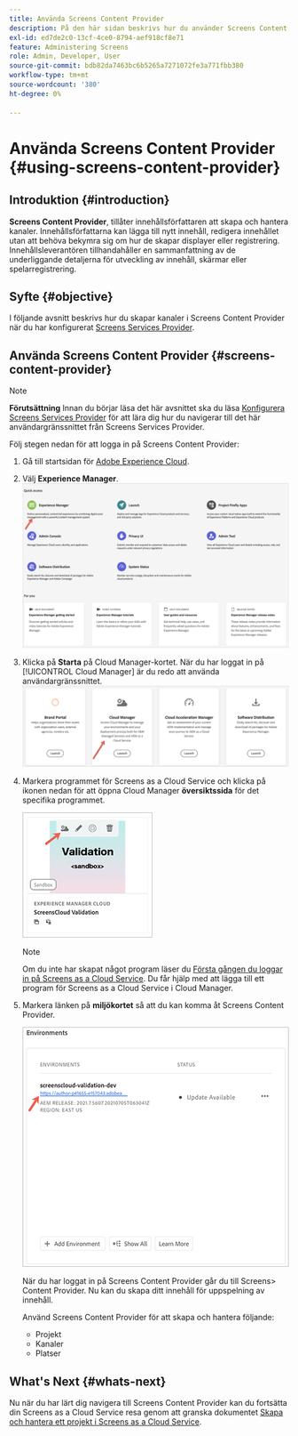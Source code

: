 ```yaml
---
title: Använda Screens Content Provider
description: På den här sidan beskrivs hur du använder Screens Content Provider för att skapa innehåll.
exl-id: ed7de2c0-13cf-4ce0-8794-aef918cf8e71
feature: Administering Screens
role: Admin, Developer, User
source-git-commit: bdb82da7463bc6b5265a7271072fe3a771fbb380
workflow-type: tm+mt
source-wordcount: '380'
ht-degree: 0%

---
```


# Använda Screens Content Provider {#using-screens-content-provider}

## Introduktion {#introduction}

**Screens Content Provider**, tillåter innehållsförfattaren att skapa och hantera kanaler. Innehållsförfattarna kan lägga till nytt innehåll, redigera innehållet utan att behöva bekymra sig om hur de skapar displayer eller registrering. Innehållsleverantören tillhandahåller en sammanfattning av de underliggande detaljerna för utveckling av innehåll, skärmar eller spelarregistrering.

## Syfte {#objective}

I följande avsnitt beskrivs hur du skapar kanaler i Screens Content Provider när du har konfigurerat [Screens Services Provider](https://experienceleague.adobe.com/docs/experience-manager-cloud-service/content/screens-as-cloud-service/configure-screens-cloud/using-screens-content-provider.html?lang=en).

## Använda Screens Content Provider {#screens-content-provider}

>[!NOTE]
>**Förutsättning**
>Innan du börjar läsa det här avsnittet ska du läsa [Konfigurera Screens Services Provider](https://experienceleague.adobe.com/docs/experience-manager-cloud-service/content/screens-as-cloud-service/configure-screens-cloud/navigating-to-screens-services-provider.html) för att lära dig hur du navigerar till det här användargränssnittet från Screens Services Provider.

Följ stegen nedan för att logga in på Screens Content Provider:

1. Gå till startsidan för [Adobe Experience Cloud](https://experience.adobe.com).

1. Välj **Experience Manager**.
   ![Landningssida för snabbåtkomst till områden i Experience Manager.](/help/implementing/cloud-manager/getting-access-to-aem-in-cloud/assets/landing-page1.png)

1. Klicka på **Starta** på Cloud Manager-kortet. När du har loggat in på [!UICONTROL Cloud Manager] är du redo att använda användargränssnittet.
   ![Fyra områden i Cloud Manager - Brand Portal, Cloud Manager, Cloud Acceleration Manager och Programvarudistribution - där var och en har sin egen Launch-knapp.](/help/implementing/cloud-manager/getting-access-to-aem-in-cloud/assets/landing-page2.png)

1. Markera programmet för Screens as a Cloud Service och klicka på ikonen nedan för att öppna Cloud Manager **översiktssida** för det specifika programmet.

   ![Ikonen för Cloud Manager-översiktssidan visas längst till vänster i ett verktygsfält.](/help/screens-cloud/assets/configure/screens-cp-1.png)

   >[!NOTE]
   >Om du inte har skapat något program läser du [Första gången du loggar in på Screens as a Cloud Service](https://experienceleague.adobe.com/docs/experience-manager-cloud-service/content/screens-as-cloud-service/onboarding-screens-cloud/first-time-login-screens-cloud.html). Du får hjälp med att lägga till ett program för Screens as a Cloud Service i Cloud Manager.

1. Markera länken på **miljökortet** så att du kan komma åt Screens Content Provider.

   ![Länken är markerad från miljökortet som gör att du kan komma åt Screens Content Provider.](/help/screens-cloud/assets/configure/screens-cp-2.png)

   När du har loggat in på Screens Content Provider går du till Screens> Content Provider. Nu kan du skapa ditt innehåll för uppspelning av innehåll.

   Använd Screens Content Provider för att skapa och hantera följande:

   * Projekt
   * Kanaler
   * Platser

## What&#39;s Next {#whats-next}

Nu när du har lärt dig navigera till Screens Content Provider kan du fortsätta din Screens as a Cloud Service resa genom att granska dokumentet [Skapa och hantera ett projekt i Screens as a Cloud Service](https://experienceleague.adobe.com/docs/experience-manager-cloud-service/content/screens-as-cloud-service/create-content/creating-projects-screens-cloud.html).
